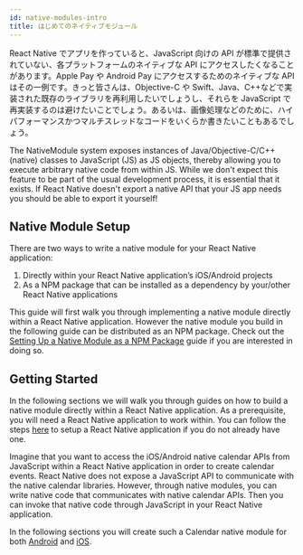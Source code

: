 ```yaml
---
id: native-modules-intro
title: はじめてのネイティブモジュール
---
```


React Native でアプリを作っていると、JavaScript 向けの API が標準で提供されていない、各プラットフォームのネイティブな API にアクセスしたくなることがあります。Apple Pay や Android Pay にアクセスするためのネイティブな API はその一例です。きっと皆さんは、Objective-C や Swift、Java、C++などで実装された既存のライブラリを再利用したいでしょうし、それらを JavaScript で再実装するのは避けたいことでしょう。あるいは、画像処理などのために、ハイパフォーマンスかつマルチスレッドなコードをいくらか書きたいこともあるでしょう。

The NativeModule system exposes instances of Java/Objective-C/C++ (native) classes to JavaScript (JS) as JS objects, thereby allowing you to execute arbitrary native code from within JS. While we don't expect this feature to be part of the usual development process, it is essential that it exists. If React Native doesn't export a native API that your JS app needs you should be able to export it yourself!

## Native Module Setup

There are two ways to write a native module for your React Native application:

1. Directly within your React Native application’s iOS/Android projects
2. As a NPM package that can be installed as a dependency by your/other React Native applications

This guide will first walk you through implementing a native module directly within a React Native application. However the native module you build in the following guide can be distributed as an NPM package. Check out the [Setting Up a Native Module as a NPM Package](native-modules-setup) guide if you are interested in doing so.

## Getting Started

In the following sections we will walk you through guides on how to build a native module directly within a React Native application. As a prerequisite, you will need a React Native application to work within. You can follow the steps [here](getting-started) to setup a React Native application if you do not already have one.

Imagine that you want to access the iOS/Android native calendar APIs from JavaScript within a React Native application in order to create calendar events. React Native does not expose a JavaScript API to communicate with the native calendar libraries. However, through native modules, you can write native code that communicates with native calendar APIs. Then you can invoke that native code through JavaScript in your React Native application.

In the following sections you will create such a Calendar native module for both [Android](native-modules-android) and [iOS](native-modules-ios).

